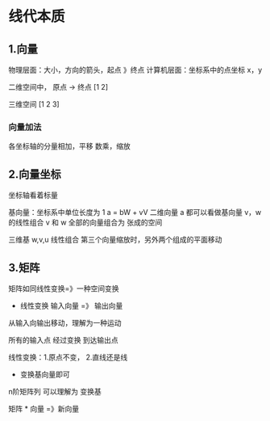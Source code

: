 # 线代本质

## 1.向量

物理层面：大小，方向的箭头，起点 》终点
计算机层面：坐标系中的点坐标 x，y

二维空间中， 原点 -> 终点
[1
2]

三维空间
[1
2
3]

### 向量加法

各坐标轴的分量相加，平移
数乘，缩放

## 2.向量坐标

坐标轴看着标量

基向量：坐标系中单位长度为 1
a = bW + vV
二维向量 a 都可以看做基向量 v，w 的线性组合
v 和 w 全部的向量组合为 张成的空间

三维基 w,v,u 线性组合
第三个向量缩放时，另外两个组成的平面移动

## 3.矩阵

矩阵如同线性变换=》一种空间变换

- 线性变换
  输入向量 =》 输出向量

从输入向输出移动，理解为一种运动

所有的输入点 经过变换 到达输出点

线性变换：1.原点不变， 2.直线还是线
- 变换基向量即可

n阶矩阵列 可以理解为 变换基

矩阵 * 向量 =》新向量
